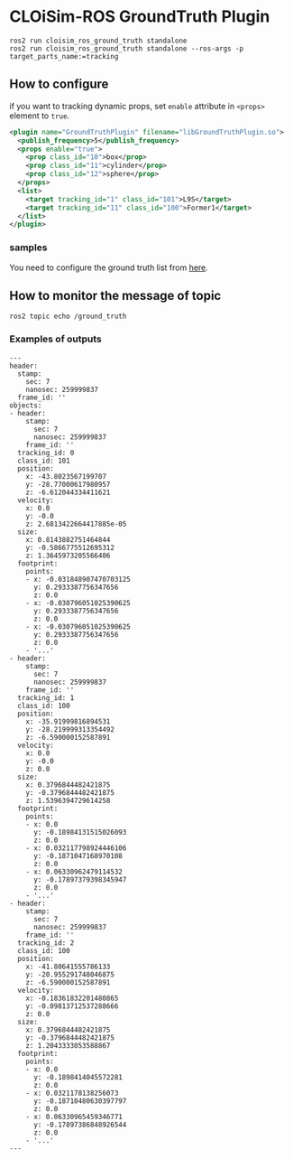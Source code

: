 # CLOiSim-ROS GroundTruth Plugin

```shell
ros2 run cloisim_ros_ground_truth standalone
ros2 run cloisim_ros_ground_truth standalone --ros-args -p target_parts_name:=tracking
```

## How to configure

if you want to tracking dynamic props, set `enable` attribute in `<props>` element to `true`.

```xml
<plugin name="GroundTruthPlugin" filename="libGroundTruthPlugin.so">
  <publish_frequency>5</publish_frequency>
  <props enable="true">
    <prop class_id="10">box</prop>
    <prop class_id="11">cylinder</prop>
    <prop class_id="12">sphere</prop>
  </props>
  <list>
    <target tracking_id="1" class_id="101">L9S</target>
    <target tracking_id="11" class_id="100">Former1</target>
  </list>
</plugin>
```

### samples

You need to configure the ground truth list from [here](https://github.com/lge-ros2/sample_resources/blob/415a700c5280286a28690cf032cd0f4aa826a150/worlds/lg_seocho_with_actors.world#L301).


## How to monitor the message of topic

```shell
ros2 topic echo /ground_truth
```

### Examples of outputs

```shell
---
header:
  stamp:
    sec: 7
    nanosec: 259999837
  frame_id: ''
objects:
- header:
    stamp:
      sec: 7
      nanosec: 259999837
    frame_id: ''
  tracking_id: 0
  class_id: 101
  position:
    x: -43.8023567199707
    y: -28.77000617980957
    z: -6.612044334411621
  velocity:
    x: 0.0
    y: -0.0
    z: 2.6813422664417885e-05
  size:
    x: 0.8143882751464844
    y: -0.5866775512695312
    z: 1.3645973205566406
  footprint:
    points:
    - x: -0.031848907470703125
      y: 0.2933387756347656
      z: 0.0
    - x: -0.030796051025390625
      y: 0.2933387756347656
      z: 0.0
    - x: -0.030796051025390625
      y: 0.2933387756347656
      z: 0.0
    - '...'
- header:
    stamp:
      sec: 7
      nanosec: 259999837
    frame_id: ''
  tracking_id: 1
  class_id: 100
  position:
    x: -35.91999816894531
    y: -28.219999313354492
    z: -6.590000152587891
  velocity:
    x: 0.0
    y: -0.0
    z: 0.0
  size:
    x: 0.3796844482421875
    y: -0.3796844482421875
    z: 1.5396394729614258
  footprint:
    points:
    - x: 0.0
      y: -0.18984131515026093
      z: 0.0
    - x: 0.032117798924446106
      y: -0.1871047168970108
      z: 0.0
    - x: 0.06330962479114532
      y: -0.17897379398345947
      z: 0.0
    - '...'
- header:
    stamp:
      sec: 7
      nanosec: 259999837
    frame_id: ''
  tracking_id: 2
  class_id: 100
  position:
    x: -41.80641555786133
    y: -20.955291748046875
    z: -6.590000152587891
  velocity:
    x: -0.18361832201480865
    y: -0.09813712537288666
    z: 0.0
  size:
    x: 0.3796844482421875
    y: -0.3796844482421875
    z: 1.2043333053588867
  footprint:
    points:
    - x: 0.0
      y: -0.1898414045572281
      z: 0.0
    - x: 0.0321178138256073
      y: -0.18710480630397797
      z: 0.0
    - x: 0.06330965459346771
      y: -0.17897386848926544
      z: 0.0
    - '...'
---
```
